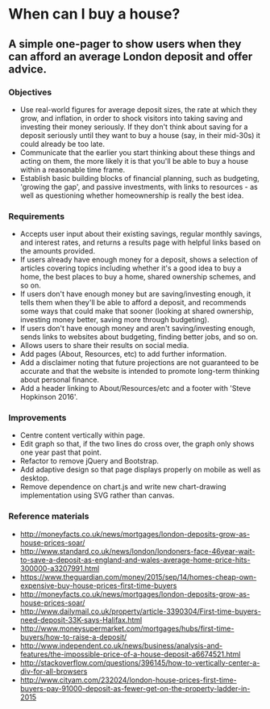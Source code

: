 # When can I buy a house?
## A simple one-pager to show users when they can afford an average London deposit and offer advice.

### Objectives

- Use real-world figures for average deposit sizes, the rate at which they grow, and inflation, in order to shock visitors into taking saving and investing their money seriously. If they don't think about saving for a deposit seriously until they want to buy a house (say, in their mid-30s) it could already be too late.
- Communicate that the earlier you start thinking about these things and acting on them, the more likely it is that you'll be able to buy a house within a reasonable time frame.
- Establish basic building blocks of financial planning, such as budgeting, 'growing the gap', and passive investments, with links to resources - as well as questioning whether homeownership is really the best idea.

### Requirements

- Accepts user input about their existing savings, regular monthly savings, and interest rates, and returns a results page with helpful links based on the amounts provided.
- If users already have enough money for a deposit, shows a selection of articles covering topics including whether it's a good idea to buy a home, the best places to buy a home, shared ownership schemes, and so on.
- If users don't have enough money but are saving/investing enough, it tells them when they'll be able to afford a deposit, and recommends some ways that could make that sooner (looking at shared ownership, investing money better, saving more through budgeting).
- If users don't have enough money and aren't saving/investing enough, sends links to websites about budgeting, finding better jobs, and so on.
- Allows users to share their results on social media.
- Add pages (About, Resources, etc) to add further information.
- Add a disclaimer noting that future projections are not guaranteed to be accurate and that the website is intended to promote long-term thinking about personal finance.
- Add a header linking to About/Resources/etc and a footer with 'Steve Hopkinson 2016'.

### Improvements

- Centre content vertically within page.
- Edit graph so that, if the two lines do cross over, the graph only shows one year past that point.
- Refactor to remove jQuery and Bootstrap.
- Add adaptive design so that page displays properly on mobile as well as desktop.
- Remove dependence on chart.js and write new chart-drawing implementation using SVG rather than canvas. 

### Reference materials

- http://moneyfacts.co.uk/news/mortgages/london-deposits-grow-as-house-prices-soar/
- http://www.standard.co.uk/news/london/londoners-face-46year-wait-to-save-a-deposit-as-england-and-wales-average-home-price-hits-300000-a3207991.html
- https://www.theguardian.com/money/2015/sep/14/homes-cheap-own-expensive-buy-house-prices-first-time-buyers
- http://moneyfacts.co.uk/news/mortgages/london-deposits-grow-as-house-prices-soar/
- http://www.dailymail.co.uk/property/article-3390304/First-time-buyers-need-deposit-33K-says-Halifax.html
- http://www.moneysupermarket.com/mortgages/hubs/first-time-buyers/how-to-raise-a-deposit/
- http://www.independent.co.uk/news/business/analysis-and-features/the-impossible-price-of-a-house-deposit-a6674521.html
- http://stackoverflow.com/questions/396145/how-to-vertically-center-a-div-for-all-browsers
- http://www.cityam.com/232024/london-house-prices-first-time-buyers-pay-91000-deposit-as-fewer-get-on-the-property-ladder-in-2015
